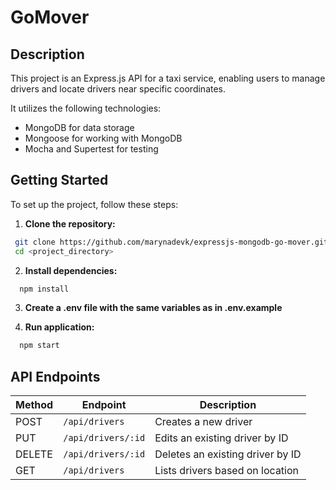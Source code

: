 # GoMover

## Description

This project is an Express.js API for a taxi service, enabling users to manage drivers and locate drivers near specific coordinates.

It utilizes the following technologies:

- MongoDB for data storage
- Mongoose for working with MongoDB
- Mocha and Supertest for testing

## Getting Started

To set up the project, follow these steps:

1. **Clone the repository:**

```sh
 git clone https://github.com/marynadevk/expressjs-mongodb-go-mover.git
 cd <project_directory>
```

2. **Install dependencies:**

```sh
  npm install
```

3. **Create a .env file with the same variables as in .env.example**


4. **Run application:**

```sh
  npm start
```

## API Endpoints

| Method | Endpoint           | Description                      |
| ------ | ------------------ | -------------------------------- |
| POST   | `/api/drivers`     | Creates a new driver             |
| PUT    | `/api/drivers/:id` | Edits an existing driver by ID   |
| DELETE | `/api/drivers/:id` | Deletes an existing driver by ID |
| GET    | `/api/drivers`     | Lists drivers based on location  |

